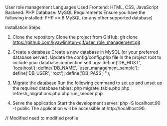 User role management
Languages Used
Frontend: HTML, CSS, JavaScript
Backend: PHP
Database: MySQL
Requirements
Ensure you have the following installed:
PHP >= 8
MySQL (or any other supported database)

Installation Steps
1. Clone the repository
Clone the project from GitHub:
git clone https://github.com/kyawlinntun-gif/user_role_management.git

2. Create a database
Create a new database in MySQL (or your preferred database server).
Update the config/config.php file in the project root to include your database connection settings:
define('DB_HOST', 'localhost');
define('DB_NAME', 'user_management_sample');
define('DB_USER', 'root');
define('DB_PASS', '');

3. Migrate the database
Run the following command to set up and unset up the required database tables:
php migrate_table.php
php refresh_migrations.php
php run_seeder.php

4. Serve the application
Start the development server:
php -S localhost:90 -t public
The application will be accessible at http://localhost:90.

// Modified
need to modified profile